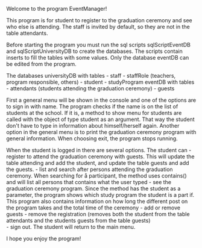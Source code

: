 Welcome to the program EventManager!

This program is for student to register to the graduation ceremony and see who else is attending.
The staff is invited by default, so they are not in the table attendants.

Before starting the program you must run the sql scripts sqlScriptEventDB and sqlScriptUniversityDB to create 
the databases. The scripts contain inserts to fill the tables with some values. Only the database eventDB can 
be edited from the program.

The databases
universityDB with tables
    - staff 
    - staffRole (teachers, program responsible, others)
    - student
    - studyProgram
eventDB with tables
    - attendants (students attending the graduation ceremony)
    - guests

First a general menu will be shown in the console and one of the options are to sign in with name.
The program checks if the name is on the list of students at the school. If it is, a method to show menu for students 
are called with the object of type student as an argument. That way the student don't have to type in information 
about himself/herself again. Another option in the general menu is to print the graduation ceremony program with
general information. When choosing exit, the program stops running.

When the student is logged in there are several options. The student can 
    - register to attend the graduation ceremony with guests. This will update the table attending 
    and add the student, and update the table guests and add the guests.
    - list and search after persons attending the graduation ceremony. When searching for å participant, the method
    uses contains() and will list all persons that contains what the user typed
    - see the graduation ceremony program. Since the method has the student as a parameter, the program shows 
    which study program the student is a part if. This program also contains information on how long the different 
    post on the program takes and the total time of the ceremony
    - add or remove guests
    - remove the registration (removes both the student from the table attendants and the students guests from the
    table guests)   
    - sign out. The student will return to the main menu.

I hope you enjoy the program!



